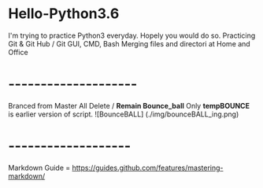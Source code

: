 # Hello-Python3.6
I'm trying to practice Python3 everyday. Hopely you would do so.
Practicing Git & Git Hub / Git GUI, CMD, Bash
Merging files and directori at Home and Office

# --------------------
Branced from Master
All Delete / __Remain Bounce_ball__ Only
__tempBOUNCE__ is earlier version of script.
![BounceBALL] (./img/bounceBALL_ing.png)

# -------------------
Markdown Guide = https://guides.github.com/features/mastering-markdown/

